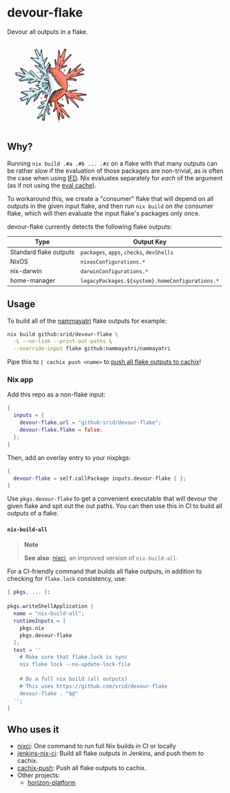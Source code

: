 # devour-flake

Devour all outputs in a flake.

<img src="./logo.webp" width=200 />

## Why?

Running `nix build .#a .#b ... .#z` on a flake with that many outputs can be rather slow if the evaluation of those packages are non-trivial, as is often the case when using [IFD](https://nixos.wiki/wiki/Import_From_Derivation). Nix evaluates separately for *each* of the argument (as if not using the [eval cache](https://www.tweag.io/blog/2020-06-25-eval-cache/)).

To workaround this, we create a "consumer" flake that will depend on all outputs in the given input flake, and then run `nix build` *on the* consumer flake, which will then evaluate the input flake's packages only once.

devour-flake currently detects the following flake outputs:

| Type | Output Key |
| -- | -- |
| Standard flake outputs | `packages`, `apps`, `checks`, `devShells` |
| NixOS | `nixosConfigurations.*` |
| nix-darwin | `darwinConfigurations.*` |
| home-manager | `legacyPackages.${system}.homeConfigurations.*` |


## Usage

To build all of the [nammayatri](https://github.com/nammayatri/nammayatri) flake outputs for example:

```bash
nix build github:srid/devour-flake \
  -L --no-link --print-out-paths \
  --override-input flake github:nammayatri/nammayatri
```

Pipe this to `| cachix push <name>` to [push all flake outputs to cachix](https://github.com/juspay/jenkins-nix-ci/commit/71003fbaaba8a17e02bc74c70504ebacc6a5818c)!

### Nix app


Add this repo as a non-flake input:

```nix
{
  inputs = {
    devour-flake.url = "github:srid/devour-flake";
    devour-flake.flake = false;
  };
}
```

Then, add an overlay entry to your nixpkgs:

```nix
{
  devour-flake = self.callPackage inputs.devour-flake { };
}
```

Use `pkgs.devour-flake` to get a convenient executable that will devour the given flake and spit out the out paths. You can then use this in CI to build all outputs of a flake.

#### `nix-build-all`

> **Note**
>
> **See also**: [nixci](https://github.com/srid/nixci), an improved version of `nix-build-all`.

For a CI-friendly command that builds all flake outputs, in addition to checking for `flake.lock` consistency, use:

```nix
{ pkgs, ... }:

pkgs.writeShellApplication {
  name = "nix-build-all";
  runtimeInputs = [
    pkgs.nix
    pkgs.devour-flake
  ];
  text = ''
    # Make sure that flake.lock is sync
    nix flake lock --no-update-lock-file

    # Do a full nix build (all outputs)
    # This uses https://github.com/srid/devour-flake
    devour-flake . "$@"
  '';
}
```


## Who uses it

- [nixci](https://github.com/srid/nixci): One command to run full Nix builds in CI or locally
- [jenkins-nix-ci](https://github.com/juspay/jenkins-nix-ci): Build all flake outputs in Jenkins, and push them to cachix.
- [cachix-push](https://github.com/juspay/cachix-push): Push all flake outputs to cachix.
- Other projects:
  - [horizon-platform](https://gitlab.horizon-haskell.net/package-sets/horizon-platform/-/merge_requests/28/diffs)
